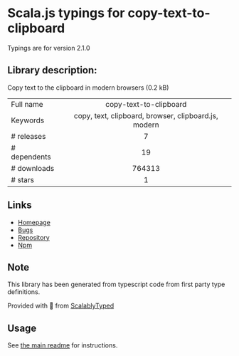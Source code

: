
# Scala.js typings for copy-text-to-clipboard

Typings are for version 2.1.0

## Library description:
Copy text to the clipboard in modern browsers (0.2 kB)

|                    |                 |
| ------------------ | :-------------: |
| Full name          | copy-text-to-clipboard |
| Keywords           | copy, text, clipboard, browser, clipboard.js, modern |
| # releases         | 7 |
| # dependents       | 19 |
| # downloads        | 764313 |
| # stars            | 1 |

## Links
- [Homepage](https://github.com/sindresorhus/copy-text-to-clipboard#readme)
- [Bugs](https://github.com/sindresorhus/copy-text-to-clipboard/issues)
- [Repository](https://github.com/sindresorhus/copy-text-to-clipboard)
- [Npm](https://www.npmjs.com/package/copy-text-to-clipboard)
    


## Note
This library has been generated from typescript code from first party type definitions.

Provided with :purple_heart: from [ScalablyTyped](https://github.com/oyvindberg/ScalablyTyped)

## Usage
See [the main readme](../../readme.md) for instructions.



